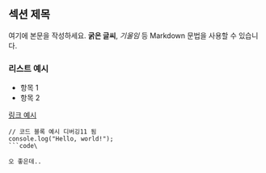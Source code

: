 ## 섹션 제목

여기에 본문을 작성하세요. **굵은 글씨**, *기울임* 등 Markdown 문법을 사용할 수 있습니다.

### 리스트 예시
- 항목 1
- 항목 2

[링크 예시](https://example.com)

```code
// 코드 블록 예시 디버깅11 됨
console.log("Hello, world!");
```code\

오 좋은데..